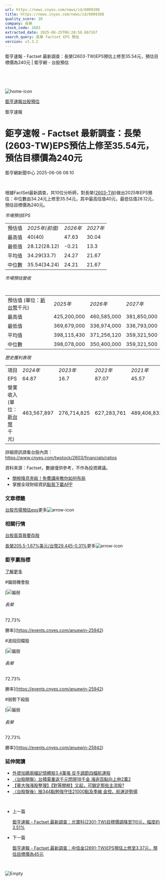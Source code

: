 ```yaml
---
url: https://news.cnyes.com/news/id/6009388
title: https://news.cnyes.com/news/id/6009388
quality_score: 10
company: 長榮
stock_code: 2603
extracted_date: 2025-06-25T06:28:56.667267
search_query: 長榮 factset EPS 預估
version: v3.3.2
---
```


鉅亨速報 - Factset 最新調查：長榮(2603-TW)EPS預估上修至35.54元，預估目標價為240元 | 鉅亨網 - 台股預估

‌

‌

![home-icon](/assets/icons/breadCrumb/symbol-icon-home.svg)

[鉅亨速報](/news/cat/anue_live)[台股預估](/news/cat/tw_forecast)

鉅亨速報

# 鉅亨速報 - Factset 最新調查：長榮(2603-TW)EPS預估上修至35.54元，預估目標價為240元

鉅亨網新聞中心 2025-06-06 08:10

‌

根據FactSet最新調查，共10位分析師，對長榮([2603-TW](https://www.cnyes.com/twstock/2603))做出2025年EPS預估：中位數由34.24元上修至35.54元，其中最高估值40元，最低估值28.12元，預估目標價為240元。

*市場預估EPS*

|  |  |  |  |
| --- | --- | --- | --- |
| 預估值 | *2025年(前值)* | *2026年* | *2027年* |
| 最高值 | 40(40) | 47.63 | 30.04 |
| 最低值 | 28.12(28.12) | -0.21 | 13.3 |
| 平均值 | 34.29(33.7) | 24.27 | 21.67 |
| 中位數 | 35.54(34.24) | 24.21 | 21.67 |

*市場預估營收*

‌

|  |  |  |  |
| --- | --- | --- | --- |
| 預估值 (單位：[新台幣](https://invest.cnyes.com/forex/detail/usdtwd)千元) | *2025年* | *2026年* | *2027年* |
| 最高值 | 425,200,000 | 460,585,000 | 381,850,000 |
| 最低值 | 369,679,000 | 336,974,000 | 336,793,000 |
| 平均值 | 398,115,430 | 371,256,120 | 359,321,500 |
| 中位數 | 398,078,000 | 350,400,000 | 359,321,500 |

*歷史獲利表現*

|  |  |  |  |  |
| --- | --- | --- | --- | --- |
| 項目 | *2024年* | *2023年* | *2022年* | *2021年* |
| EPS | 64.87 | 16.7 | 87.07 | 45.57 |
| 營業收入 (單位：[新台幣](https://invest.cnyes.com/forex/detail/usdtwd)千元) | 463,567,897 | 276,714,825 | 627,283,761 | 489,406,832 |

詳細資訊請看台股內頁：  
<https://www.cnyes.com/twstock/2603/financials/ratios>

資料來源：Factset，數據僅供參考，不作為投資建議。

* [關稅降息夾殺！免費講座教你如何布局](https://www.rsc.com.tw/Cnyes_RSC/SeminarBooking2025InvestmentOutlook.aspx?utm_source=anue&utm_medium=usstocks_end)
* 掌握全球財經資訊[點我下載APP](http://www.cnyes.com/app/?utm_source=mweb&utm_medium=HamMenuBanner&utm_campaign=fixed&utm_content=entr)

### 文章標籤

[台股](https://news.cnyes.com/tag/台股 "台股")[市場預估](https://news.cnyes.com/tag/市場預估 "市場預估")[eps](https://news.cnyes.com/tag/eps "eps")更多![arrow-icon](/assets/icons/arrows/arrow-down.svg)

### 相關行情

[台股首頁](https://www.cnyes.com/twstock)[我要存股](https://supr.link/8OHaU)

[長榮205.5-1.67%](https://www.cnyes.com/twstock/2603)[美元/台幣29.445-0.31%](https://invest.cnyes.com/forex/detail/USDTWD)更多![arrow-icon](/assets/icons/arrows/arrow-down.svg)

### 鉅亨贏指標

[了解更多](https://events.cnyes.com/anuewin-25942)

#偏弱機會股

[![偏弱](/assets/icons/win-indicator/short.svg)

###### 長榮

72.73%

勝率](https://events.cnyes.com/anuewin-25942)

#波段回檔股

[![偏弱](/assets/icons/win-indicator/short.svg)

###### 長榮

72.73%

勝率](https://events.cnyes.com/anuewin-25942)

#弱勢下殺股

[![偏弱](/assets/icons/win-indicator/short.svg)

###### 長榮

72.73%

勝率](https://events.cnyes.com/anuewin-25942)

### 延伸閱讀

* [外資加碼兩檔記憶體股3.4萬張 反手調節四檔航運股](/news/id/6008640)
* [〈台股開盤〉台積電重返千元閃現18千金 漲逾百點向上拚2萬2](/news/id/6007744)
* [【量大強漲股整理】【對等關稅】又起，可鎖定那些主流股?](/news/id/6003722)
* [〈台股盤後〉挫344點勉強守住21000點及季線 金控、航運逆勢揚](/news/id/6003366)

‌

* 上一篇

  [鉅亨速報 - Factset 最新調查：光寶科(2301-TW)目標價調降至110元，幅度約3.51%](/news/id/6009934)
* 下一篇

  [鉅亨速報 - Factset 最新調查：中信金(2891-TW)EPS預估上修至3.37元，預估目標價為45元](/news/id/6008021)

‌

![Empty](/assets/icons/skeleton/empty-image.svg)

‌